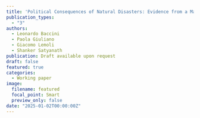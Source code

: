 ```yaml
---
title: 'Political Consequences of Natural Disasters: Evidence from a Massive Earthquake in Early Modern History'
publication_types:
  - "3"
authors:
  - Leonardo Baccini
  - Paola Giuliano
  - Giacomo Lemoli
  - Shanker Satyanath
publication: Draft available upon request
draft: false
featured: true
categories:
  - Working paper
image:
  filename: featured
  focal_point: Smart
  preview_only: false
date: "2025-01-02T00:00:00Z"
---
```

          